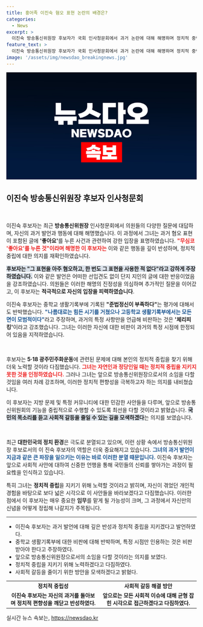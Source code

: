 ```yaml
---
title: 홍어족 이진숙 혐오 표현 논란의 배경은?
categories:
  - News
excerpt: >
  이진숙 방송통신위원장 후보자가 국회 인사청문회에서 과거 논란에 대해 해명하며 정치적 중립을 강조했습니다. 혐오 표현에 대한 좋아요 클릭과 정치적 편향성 비판에는 무심코 누른 것이라고 반박했습니다.
feature_text: >
  이진숙 방송통신위원장 후보자가 국회 인사청문회에서 과거 논란에 대해 해명하며 정치적 중립을 강조했습니다. 혐오 표현에 대한 좋아요 클릭과 정치적 편향성 비판에는 무심코 누른 것이라고 반박했습니다.
image: '/assets/img/newsdao_breakingnews.jpg'
---
```


<p><img src="/assets/img/newsdao_breakingnews.jpg" alt="bookingtag 속보" /></p>

<h2 data-ke-size="size26">이진숙 방송통신위원장 후보자 인사청문회</h2>

<p data-ke-size="size16">&nbsp;</p>

<p>이진숙 후보자는 최근 <strong>방송통신위원장</strong> 인사청문회에서 의원들의 다양한 질문에 대답하며, 자신의 과거 발언과 행동에 대해 해명했습니다. 이 과정에서 그녀는 과거 혐오 표현이 포함된 글에 <strong>'좋아요'</strong>를 누른 사건과 관련하여 강한 입장을 표명하였습니다. <b><span style="color: #ee2323;">"무심코 '좋아요'를 누른 것"이라며 해명한 이 후보자는</span></b> 이와 같은 행동을 깊이 반성하며, 정치적 중립에 대한 의지를 재확인하였습니다. </p>

<p><b><span style="background-color: #21538527;">후보자는 "그 표현을 아주 혐오하고, 한 번도 그 표현을 사용한 적 없다"라고 강하게 주장하였습니다.</span></b> 이와 같은 발언은 어떠한 선입견도 없이 단지 지인의 글에 대한 반응이었음을 강조하였습니다. 의원들은 이러한 해명의 진정성을 의심하며 추가적인 질문을 이어갔고, 이 후보자는 <strong>적극적으로 자신의 입장을 피력하였습니다</strong>.</p>

<p>이진숙 후보자는 중학교 생활기록부에 기록된 <strong>"준법정신이 부족하다"</strong>는 평가에 대해서도 반박했습니다. <b><span style="color: #1a5490;">"나름대로는 힘든 시기를 거쳤으나 고등학교 생활기록부에서는 모든 면이 모범적이다"</span></b>라고 주장하며, 과거의 특정 사항만을 언급해 비판하는 것은 <strong>'체리피킹'</strong>이라고 강조했습니다. 그녀는 이러한 자신에 대한 비판이 과거의 특정 시점에 한정되어 있음을 지적하였습니다.</p>

<p data-ke-size="size16">&nbsp;</p>

<p>후보자는 <strong>5·18 광주민주화운동</strong>에 관련된 문제에 대해 본인의 정치적 중립을 찾기 위해 더욱 노력할 것이라 다짐했습니다. <b><span style="color: #ee2323;">그녀는 자연인과 정당인일 때는 정치적 중립을 지키지 못한 것을 인정하였습니다.</span></b> 그러나 그녀는 앞으로 방송통신위원장으로서의 소임을 다할 것임을 여러 차례 강조하며, 이러한 정치적 편향성을 극복하고자 하는 의지를 내비쳤습니다.</p>

<p>이 후보자는 지방 문제 및 특정 커뮤니티에 대한 민감한 사안들을 다루며, 앞으로 방송통신위원회의 기능을 중립적으로 수행할 수 있도록 최선을 다할 것이라고 밝혔습니다. <b><span style="background-color: #21538527;">국민의 목소리를 듣고 사회적 갈등을 줄일 수 있는 길을 모색하겠다</span></b>는 의지를 보였습니다.</p>

<p data-ke-size="size16">&nbsp;</p>

<p>최근 <strong>대한민국의 정치 환경</strong>은 극도로 분열되고 있으며, 이런 상황 속에서 방송통신위원장 후보로서의 이 진숙 후보자의 역할은 더욱 중요해지고 있습니다. <b><span style="color: #1a5490;">그녀의 과거 발언이 지금과 같은 큰 파장을 일으키는 이유는 바로 이러한 분열 때문입니다.</span></b> 이진숙 후보자는 앞으로 사회적 사안에 대하여 신중한 언행을 통해 국민들의 신뢰를 쌓아가는 과정이 필요性을 인식하고 있습니다. </p>

<p>특히 그녀는 <strong>정치적 중립</strong>을 지키기 위해 노력할 것이라고 밝히며, 자신이 겪었던 개인적 경험을 바탕으로 보다 넓은 시각으로 이 사안들을 바라보겠다고 다짐했습니다. 이러한 점에서 이 후보자는 매우 중요한 <strong>임무</strong>를 맡게 될 가능성이 크며, 그 과정에서 자신만의 신념을 어떻게 정립해 나갈지가 주목됩니다.</p>

<hr>

<ul>
    <li>이진숙 후보자는 과거 발언에 대해 깊은 반성과 정치적 중립을 지키겠다고 발언하였다.</li>
    <li>중학교 생활기록부에 대한 비판에 대해 반박하며, 특정 시점만 인용하는 것은 비판받아야 한다고 주장하였다.</li>
    <li>앞으로 방송통신위원장으로서의 소임을 다할 것이라는 의지를 보였다.</li>
    <li>정치적 중립을 지키기 위해 노력하겠다고 다짐하였다.</li>
    <li>사회적 갈등을 줄이기 위한 방안을 모색하겠다고 밝혔다.</li>
</ul>

<table style="width: 100%; border-collapse: collapse;">
    <tr>
        <td style="text-align: center; height: 17px;"><b>정치적 중립성</b></td>
        <td style="text-align: center; height: 17px;"><b>사회적 갈등 해결 방안</b></td>
    </tr>
    <tr>
        <td style="text-align: center; height: 17px;"><b>이진숙 후보자는 자신의 과거를 돌아보며 정치적 편향성을 깨닫고 반성하였다.</b></td>
        <td style="text-align: center; height: 17px;"><b>앞으로는 모든 사회적 이슈에 대해 균형 잡힌 시각으로 접근하겠다고 다짐하였다.</b></td>
    </tr>
</table>
실시간 뉴스 속보는, <a href="https://newsdao.kr" rel="dofollow">https://newsdao.kr</a>


